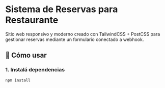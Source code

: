 
# Sistema de Reservas para Restaurante

Sitio web responsivo y moderno creado con TailwindCSS + PostCSS para gestionar reservas mediante un formulario conectado a webhook.

## 🚀 Cómo usar

### 1. Instalá dependencias

```bash
npm install
